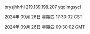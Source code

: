 brysjhhrhl 219.139.198.207 yqqlmgsycl

2024年 09月 26日 星期四 17:30:02 CST

2024年 09月 26日 星期四 09:30:02 GMT
